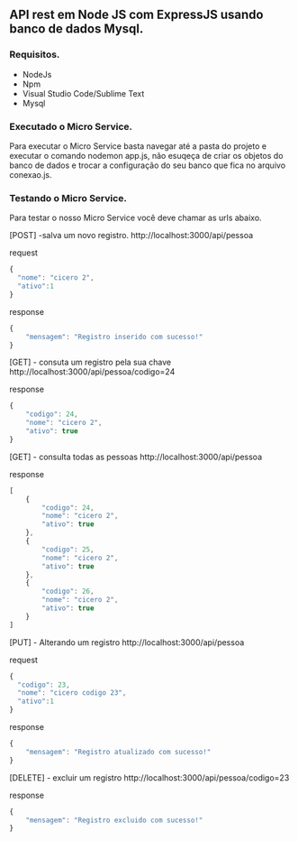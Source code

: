 ## API rest em Node JS com ExpressJS usando banco de dados Mysql.

### Requisitos.

- NodeJs
- Npm
- Visual Studio Code/Sublime Text
- Mysql

### Executado o Micro Service.

Para executar o Micro Service basta navegar até a pasta do projeto e executar o comando nodemon app.js, não esuqeça de criar os objetos do banco de dados e trocar a configuração do seu banco que fica no arquivo conexao.js.

### Testando o Micro Service.

Para testar o nosso Micro Service você deve chamar as urls abaixo.

[POST] -salva um novo registro.
http://localhost:3000/api/pessoa

request

```javascript
{
  "nome": "cicero 2",
  "ativo":1
}
```


response
```javascript
{
    "mensagem": "Registro inserido com sucesso!"
}
```

[GET] - consuta um registro pela sua chave
http://localhost:3000/api/pessoa/codigo=24

response
```javascript
{
    "codigo": 24,
    "nome": "cicero 2",
    "ativo": true
}
```

[GET] - consulta todas as pessoas
http://localhost:3000/api/pessoa

response
```javascript
[
    {
        "codigo": 24,
        "nome": "cicero 2",
        "ativo": true
    },
    {
        "codigo": 25,
        "nome": "cicero 2",
        "ativo": true
    },
    {
        "codigo": 26,
        "nome": "cicero 2",
        "ativo": true
    }
]
```


[PUT] - Alterando um registro
http://localhost:3000/api/pessoa

request
```javascript
{
  "codigo": 23, 
  "nome": "cicero codigo 23",
  "ativo":1
}
```

response
```javascript
{
    "mensagem": "Registro atualizado com sucesso!"
}
```


[DELETE] - excluir um registro
http://localhost:3000/api/pessoa/codigo=23

response
```javascript
{
    "mensagem": "Registro excluido com sucesso!"
}
```
